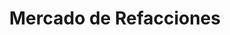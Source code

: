 ---
title: "Mercado de Refacciones"
url: /san-luis-rio-colorado/mercado-de-refacciones/
shop: Autoteile
---